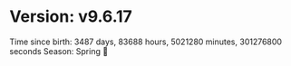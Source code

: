 # Version: v9.6.17
Time since birth: 3487 days, 83688 hours, 5021280 minutes, 301276800 seconds
Season: Spring 🌸

